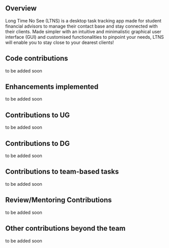 ## Overview
Long Time No See (LTNS) is a desktop task tracking app made for student financial advisors to manage their contact base and stay connected with their clients. Made simpler with an intuitive and minimalistic graphical user interface (GUI) and customised functionalities to pinpoint your needs, LTNS will enable you to stay close to your dearest clients!

## Code contributions

to be added soon

## Enhancements implemented

to be added soon

## Contributions to UG

to be added soon

## Contributions to DG

to be added soon

## Contributions to team-based tasks

to be added soon

## Review/Mentoring Contributions

to be added soon

## Other contributions beyond the team

to be added soon
